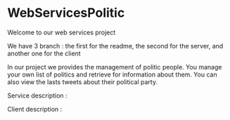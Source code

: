 # WebServicesPolitic

Welcome to our web services project

We have 3 branch : the first for the readme, the second for the server, and another one for the client

In our project we provides the management of politic people. You manage your own list of politics and retrieve for information about them. 
You can also view the lasts tweets about their political party.

Service description : 

Client description : 
